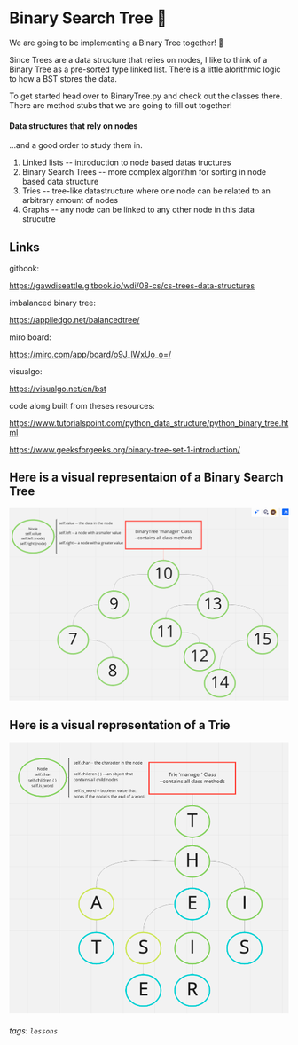 # Binary Search Tree 🌴

We are going to be implementing a Binary Tree together! 🎉

Since Trees are a data structure that relies on nodes, I like to think of a Binary Tree as a pre-sorted type linked list. There is a little alorithmic logic to how a BST stores the data.

To get started head over to BinaryTree.py and check out the classes there. There are method stubs that we are going to fill out together!

#### Data structures that rely on nodes

...and a good order to study them in.

1. Linked lists -- introduction to node based datas tructures
2. Binary Search Trees -- more complex algorithm for sorting in node based data structure
3. Tries -- tree-like datastructure where one node can be related to an arbitrary amount of nodes
4. Graphs -- any node can be linked to any other node in this data strucutre

## Links

gitbook:

https://gawdiseattle.gitbook.io/wdi/08-cs/cs-trees-data-structures

imbalanced binary tree:

https://appliedgo.net/balancedtree/

miro board:

https://miro.com/app/board/o9J_lWxUo_o=/

visualgo:

https://visualgo.net/en/bst

code along built from theses resources:

https://www.tutorialspoint.com/python_data_structure/python_binary_tree.html

https://www.geeksforgeeks.org/binary-tree-set-1-introduction/

## Here is a visual representaion of a Binary Search Tree

![BST](imgs/BST.png)

## Here is a visual representation of a Trie

![Trie](imgs/Trie.png)

###### tags: `lessons`